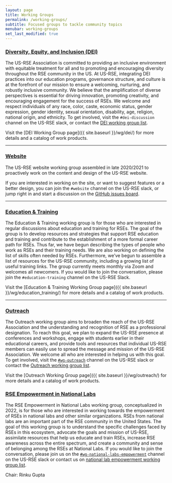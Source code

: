 ```yaml
---
layout: page
title: Working Groups
permalink: /working-groups/
subtitle: Focused groups to tackle community topics
menubar: working-groups
set_last_modified: true
---
```


<h3><a href="{{ site.baseurl }}/wg/dei/">Diversity, Equity, and Inclusion (DEI)</a></h3>

The US-RSE Association is committed to providing an inclusive environment with
equitable treatment for all and to promoting and encouraging diversity
throughout the RSE community in the US. At US-RSE, integrating DEI practices
into our education programs, governance structure, and culture is at the
forefront of our mission to ensure a welcoming, nurturing, and robustly
inclusive community. We believe that the amplification of diverse perspectives
is essential for driving innovation, promoting creativity, and encouraging
engagement for the success of RSEs. We welcome and respect individuals of
any race, color, caste, economic status, gender expression, gender identity,
sexual orientation, disability, age, religion, national origin, and ethnicity.
To get involved, visit the `#dei-discussion` channel on the US-RSE slack, or
contact the <a href="mailto:wg-dei@us-rse.org">DEI working group list</a>.

Visit the [DEI Working Group page]({{ site.baseurl }}/wg/dei/) for more details
and a catalog of work products.

<hr>

<h3><a href="{{ site.baseurl }}/wg/website/">Website</a></h3>

The US-RSE website working group assembled in late 2020/2021 to proactively
work on the content and design of the US-RSE website.

If you are interested in working on the site, or want to suggest features or a
better design, you can join the `#website` channel on the US-RSE slack,
or jump right in and start a discussion on the
<a href="https://github.com/usrse/usrse.github.io/issues">GitHub issues board</a>.


<hr>

<h3><a href="{{ site.baseurl }}/wg/education_training/">Education &amp; Training</a></h3>

The Education & Training working group is for those who are interested in
regular discussions about education and training for RSEs. The goal of the
group is to develop resources and strategies that support RSE education and
training and contribute to the establishment of a more formal career path for
RSEs. Thus far, we have begun describing the types of people who work as RSEs
and their training needs. We are also working on defining the list of skills
often needed by RSEs. Furthermore, we’ve begun to assemble a list of resources
for the US-RSE community, including a growing list of useful training links.
The group currently meets monthly via Zoom and welcomes all newcomers.
If you would like to join the conversation, please join the
`#education-training` channel on the US-RSE Slack.

Visit the [Education & Training Working Group page]({{ site.baseurl }}/wg/education_training/)
for more details and a catalog of work products.


<hr>

<h3><a href="{{ site.baseurl }}/wg/outreach/">Outreach</a></h3>

The Outreach working group aims to broaden the reach of the US-RSE Association
and the understanding and recognition of RSE as a professional designation. To
reach this goal, we plan to expand the US-RSE presence at conferences and
workshops, engage with students earlier in their educational careers, and
provide tools and resources that individual US-RSE members can easily use to
spread the message and mission of the US-RSE Association. We welcome all who
are interested in helping us with this goal. To get involved,
visit the [`#wg-outreach`](https://usrse.slack.com/messages/wg-outreach) channel on
the US-RSE slack or contact the
<a href="mailto:wg-outreach@us-rse.org">Outreach working group list</a>.

Visit the [Outreach Working Group page]({{ site.baseurl }}/wg/outreach/) for
more details and a catalog of work products.


<h3><a href="{{ site.baseurl }}/wg/rse-in-natl-labs/">RSE Empowerment in National Labs</a></h3>

The RSE Empowerment in National Labs working group, conceptualized in 2022, is for those who are interested in working towards the empowerment of RSEs in national labs and other similar organizations.
RSEs from national labs are an important part of the RSE community in the United States.
The goal of this working group is to understand the specific challenges faced by RSEs in this ecosystem, advocate the goals and mission of US-RSE, assimilate resources that help us educate and train RSEs, increase RSE awareness across the entire spectrum, and create a community and sense of belonging among the RSEs at National Labs.
If you would like to join the conversation, please join us on the [`#wg-national-labs-empowerment`](https://usrse.slack.com/messages/wg-national-labs-empowerment) channel on the US-RSE slack or  contact us on <a href="mailto:wg-national-labs-empowerment@us-rse.org">national lab empowerment working group list</a>. 
 
Chair: Rinku Gupta
